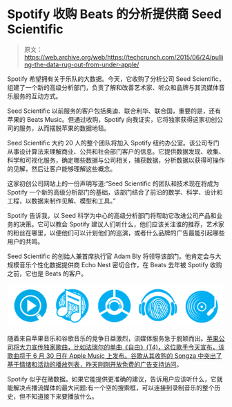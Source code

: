 # Spotify 收购 Beats 的分析提供商 Seed Scientific 

> 原文：<https://web.archive.org/web/https://techcrunch.com/2015/06/24/pulling-the-data-rug-out-from-under-apple/>

Spotify 希望拥有关于乐队的大数据。今天，它收购了分析公司 Seed Scientific，组建了一个新的高级分析部门，负责了解和改善艺术家、听众和品牌与其流媒体音乐服务的互动方式。

Seed Scientific 以前服务的客户包括奥迪、联合利华、联合国，重要的是，还有苹果的 Beats Music。但通过收购，Spotify 向我证实，它将独家获得这家初创公司的服务，从而摆脱苹果的数据地毯。

Seed Scientific 大约 20 人的整个团队将加入 Spotify 纽约办公室。该公司专门从事设计算法来理解商业、公共和社会部门客户的信息。它提供数据发现、收集、科学和可视化服务，确定哪些数据与公司相关，捕获数据，分析数据以获得可操作的见解，然后让客户能够理解这些概念。

这家初创公司网站上的一份声明写道:“Seed Scientific 的团队和技术现在将成为 Spotify 一个新的高级分析部门的基础，该部门结合了前沿的数学、科学、设计和工程，以数据来制作见解、模型和工具。”

Spotify 告诉我，以 Seed 科学为中心的高级分析部门将帮助它改进公司产品和业务的决策。它可以教会 Spotify 建议人们听什么，他们应该关注谁的推荐，艺术家的粉丝在哪里，以便他们可以计划他们的巡演，或者什么品牌的广告最能引起哪些用户的共鸣。

Seed Scientific 的创始人兼首席执行官 Adam Bly 将领导该部门。他肯定会与大规模音乐个性化数据提供商 Echo Nest 密切合作，在 Beats 去年被 Spotify 收购之前，它也是 Beats 的客户。

![echo-nest-icons](img/f67dcc81698f406a8c3d45d7fca1b10c.png)

随着来自苹果音乐和谷歌音乐的竞争日益激烈，流媒体服务急于脱颖而出。[苹果公司将大力宣传独家歌曲，比如法瑞尔的单曲《自由》(T4)，这位歌手今天宣布，该歌曲将于 6 月 30 日在 Apple Music 上发布。谷歌从其收购的 Songza 中突出了基于情绪和活动的播放列表，昨天](https://web.archive.org/web/20230404163338/https://techcrunch.com/2015/06/24/why-musicians-want-to-get-in-bed-with-apple/)[刚刚开放免费的广告支持访问](https://web.archive.org/web/20230404163338/https://techcrunch.com/2015/06/23/google-launches-free-ad-supported-version-of-play-music/)。

Spotify 似乎在赌数据。如果它能提供更准确的建议，告诉用户应该听什么，它就能解决点播流媒体的最大问题:有一个空的搜索框，可以连接到录制音乐的整个历史，但不知道接下来要播放什么。